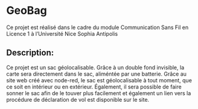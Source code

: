 # GeoBag
Ce projet est réalisé dans le cadre du module Communication Sans Fil en Licence 1 à l’Université Nice Sophia Antipolis
## Description:
Ce projet est un sac géolocalisable. Grâce à un double fond invisible, la carte sera directement dans le sac, aliméntée par une batterie.
Grâce au site web créé avec node-red, le sac est géolocalisable à tout moment, que ce soit en intérieur ou en extérieur. Également, il sera possible de faire sonner le sac afin de le touver plus facilement et également un lien vers la procédure de déclaration de vol est disponible sur le site.
